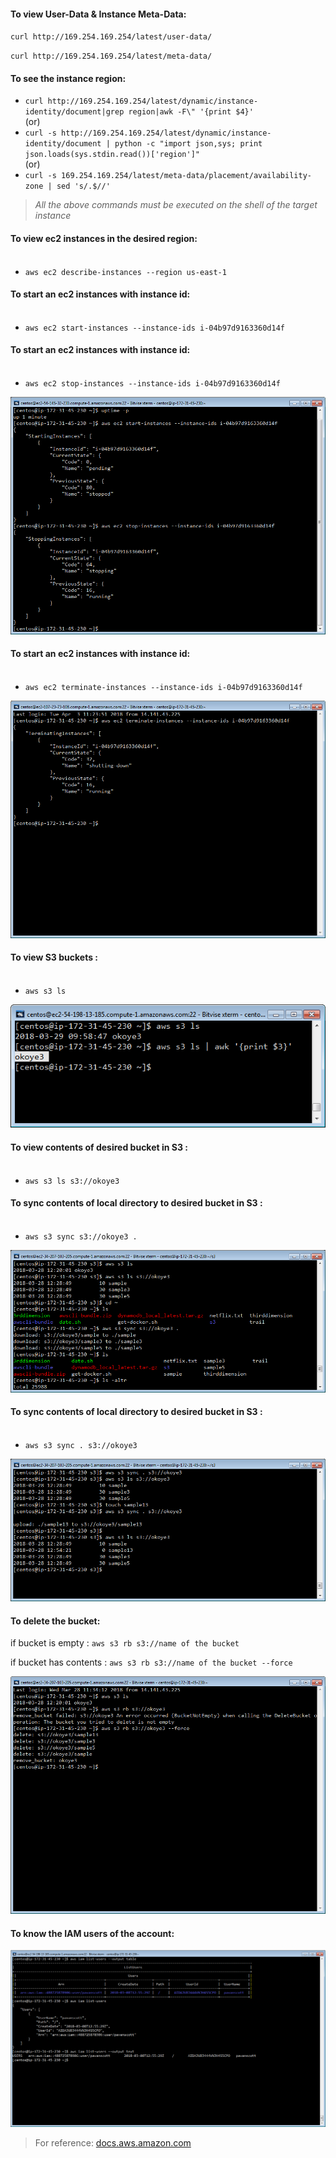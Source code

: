 #### To view User-Data & Instance Meta-Data:   <br />

`curl http://169.254.169.254/latest/user-data/`
<br />

`curl http://169.254.169.254/latest/meta-data/`


#### To see the instance region:

* ` curl http://169.254.169.254/latest/dynamic/instance-identity/document|grep region|awk -F\" '{print $4}' `                     <br /> (or) <br />
* `curl -s http://169.254.169.254/latest/dynamic/instance-identity/document | python -c "import json,sys; print json.loads(sys.stdin.read())['region']"`  <br /> (or) <br />
* `curl -s 169.254.169.254/latest/meta-data/placement/availability-zone | sed 's/.$//'`






> _All the above commands must be executed on the shell of the target instance_


#### To view ec2 instances in the desired region:   <br />   <br />

* `aws ec2 describe-instances --region us-east-1`



#### To start an ec2 instances with instance id:   <br />   <br />
* `aws ec2 start-instances --instance-ids i-04b97d9163360d14f `



#### To start an ec2 instances with instance id:   <br />   <br />
* `aws ec2 stop-instances --instance-ids i-04b97d9163360d14f `

![](assets/IMG_02042018_024809_0.png)

#### To start an ec2 instances with instance id:   <br />   <br />
* `aws ec2 terminate-instances --instance-ids i-04b97d9163360d14f`

![](assets/IMG_04042018_023935_0.png)


#### To view S3 buckets :   <br />   <br />
* `aws s3 ls`



![](assets/IMG_29032018_154237_0.png)

#### To view contents of desired bucket in S3  :   <br />   <br />
* `aws s3 ls s3://okoye3`



#### To sync contents of local directory to desired bucket in S3  :   <br />   <br />
* `aws s3 sync s3://okoye3 .`




![](assets/IMG_28032018_183413_0.png)




#### To sync contents of local directory to desired bucket in S3  :   <br />   <br />
* `aws s3 sync . s3://okoye3`




![](assets/IMG_28032018_182530_0.png)






#### To delete the bucket:
if bucket is empty : `aws s3 rb s3://name of the bucket`

if bucket has contents : `aws s3 rb s3://name of the bucket --force`


![](assets/IMG_28032018_204105_0.png)

#### To know the IAM users of the account:

![](assets/IMG_29032018_161541_0.png)

>For reference: [docs.aws.amazon.com](https://docs.aws.amazon.com/cli/latest/userguide/using-s3-commands.html)
